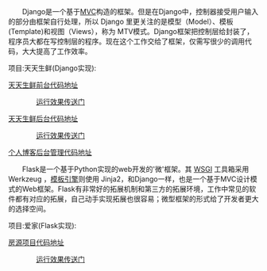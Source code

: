   Django是一个基于[MVC](https://baike.baidu.com/item/MVC)构造的框架。但是在Django中，控制器接受用户输入的部分由框架自行处理，所以 Django 里更关注的是模型（Model）、模板(Template)和视图（Views），称为 MTV模式。Django框架把控制层给封装了，程序员大都在写控制层的程序。现在这个工作交给了框架，仅需写很少的调用代码，大大提高了工作效率。

项目:天天生鲜(Django实现):

[天天生鲜前台代码地址](/Django-project/fresh_shop)  

    [运行效果传送门](http://134.175.47.241:8090/home/index/)

[天天生鲜后台代码地址](/Django-project/fresh_shop_back)  

    [运行效果传送门](http://134.175.47.241:8091/home/login/)

[个人博客后台管理代码地址](Django-project/myblog_back)



  Flask是一个基于Python实现的web开发的'微'框架。其 [WSGI](https://baike.baidu.com/item/WSGI) 工具箱采用 Werkzeug ，[模板引擎](https://baike.baidu.com/item/%E6%A8%A1%E6%9D%BF%E5%BC%95%E6%93%8E/907667)则使用 Jinja2，和Django一样，也是一个基于MVC设计模式的Web框架。Flask有非常好的拓展机制和第三方的拓展环境，工作中常见的软件都有对应的拓展，自己动手实现拓展也很容易；微型框架的形式给了开发者更大的选择空间。

项目:爱家(Flask实现):

[房源项目代码地址](/Flask-project/aijia)     

    [运行效果传送门](http://134.175.47.241:8092/house/index/)


